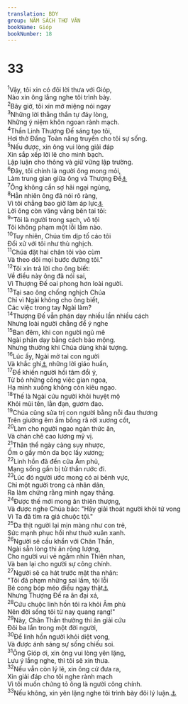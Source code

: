 ```yaml
---
translation: BDY
group: NĂM SÁCH THƠ VĂN
bookName: Gióp 
bookNumber: 18
---
```


<div class="title"><h1>33</h1></div>
<span class="verse giop_33_1"><sup>1</sup>Vậy, tôi xin có đôi lời thưa với Gióp,<br/>Nào xin ông lắng nghe tôi trình bày.<br/></span>
<span class="verse giop_33_2"><sup>2</sup>Bây giờ, tôi xin mở miệng nói ngay<br/></span>
<span class="verse giop_33_3"><sup>3</sup>Những lời thẳng thắn tự đáy lòng,<br/>Những ý niệm khôn ngoan rành mạch.<br/></span>
<span class="verse giop_33_4"><sup>4</sup>Thần Linh Thượng Đế sáng tạo tôi,<br/>Hơi thở Đấng Toàn năng truyền cho tôi sự sống.<br/></span>
<span class="verse giop_33_5"><sup>5</sup>Nếu được, xin ông vui lòng giải đáp<br/>Xin sắp xếp lời lẽ cho minh bạch.<br/>Lập luận cho thông và giữ vững lập trường.<br/></span>
<span class="verse giop_33_6"><sup>6</sup>Đây, tôi chính là người ông mong mỏi,<br/>Làm trung gian giữa ông và Thượng Đế<a href="#" data-toggle="tooltip" data-placement="bottom" title="Ctd Kìa, trước mặt Thượng Đế, tôi cũng như ông; tôi cũng được dựng nên bằng đất sét (ML)">⚓</a><br/></span>
<span class="verse giop_33_7"><sup>7</sup>Ông không cần sợ hãi ngại ngùng,<br/></span>
<span class="verse giop_33_8"><sup>8</sup>Hẳn nhiên ông đã nói rõ ràng,<br/>Vì tôi chẳng bao giờ làm áp lực<a href="#" data-toggle="tooltip" data-placement="bottom" title="Ctd tôi không nặng tay với ông đâu">⚓</a><br/>Lời ông còn văng vẳng bên tai tôi:<br/></span>
<span class="verse giop_33_9"><sup>9</sup>“Tôi là người trong sạch, vô tội<br/>Tôi không phạm một lỗi lầm nào.<br/></span>
<span class="verse giop_33_10"><sup>10</sup>Tuy nhiên, Chúa tìm dịp tố cáo tôi<br/>Đối xử với tôi như thù nghịch.<br/></span>
<span class="verse giop_33_11"><sup>11</sup>Chúa đặt hai chân tôi vào cùm<br/>Và theo dõi mọi bước đường tôi.&#34;<br/></span>
<span class="verse giop_33_12"><sup>12</sup>Tôi xin trả lời cho ông biết:<br/>Về điều này ông đã nói sai,<br/>Vì Thượng Đế oai phong hơn loài người.<br/></span>
<span class="verse giop_33_13"><sup>13</sup>Tại sao ông chống nghịch Chúa<br/>Chỉ vì Ngài không cho ông biết,<br/>Các việc trong tay Ngài làm?<br/></span>
<span class="verse giop_33_14"><sup>14</sup>Thượng Đế vẫn phán dạy nhiều lần nhiều cách<br/>Nhưng loài người chẳng để ý nghe<br/></span>
<span class="verse giop_33_15"><sup>15</sup>Ban đêm, khi con người ngủ mê<br/>Ngài phán dạy bằng cách báo mộng.<br/>Nhưng thường khi Chúa dùng khải tượng.<br/></span>
<span class="verse giop_33_16"><sup>16</sup>Lúc ấy, Ngài mở tai con người<br/>Và khắc ghi<a href="#" data-toggle="tooltip" data-placement="bottom" title="Nt ấn chứng, niêm phong">⚓</a> những lời giáo huấn,<br/></span>
<span class="verse giop_33_17"><sup>17</sup>Để khiến người hồi tâm đổi ý,<br/>Từ bỏ những công việc gian ngoa,<br/>Hạ mình xuống không còn kiêu ngạo.<br/></span>
<span class="verse giop_33_18"><sup>18</sup>Thế là Ngài cứu người khỏi huyệt mộ<br/>Khỏi mũi tên, lằn đạn, gươm đao.<br/></span>
<span class="verse giop_33_19"><sup>19</sup>Chúa cũng sửa trị con người bằng nỗi đau thương<br/>Trên giường êm ấm bỗng rã rời xương cốt,<br/></span>
<span class="verse giop_33_20"><sup>20</sup>Làm cho người ngao ngán thức ăn,<br/>Và chán chê cao lương mỹ vị.<br/></span>
<span class="verse giop_33_21"><sup>21</sup>Thân thể ngày càng suy nhược,<br/>Ốm o gầy mòn da bọc lấy xương;<br/></span>
<span class="verse giop_33_22"><sup>22</sup>Linh hồn đã đến cửa Âm phủ,<br/>Mạng sống gần bị tử thần rước đi.<br/></span>
<span class="verse giop_33_23"><sup>23</sup>Lúc đó người ước mong có ai bênh vực,<br/>Chỉ một người trong cả nhân dân,<br/>Ra làm chứng rằng mình ngay thẳng.<br/></span>
<span class="verse giop_33_24"><sup>24</sup>Được thế mới mong ân thiên thượng,<br/>Và được nghe Chúa bảo: &#34;Hãy giải thoát người khỏi tử vong<br/>Vì Ta đã tìm ra giá chuộc tội.&#34;<br/></span>
<span class="verse giop_33_25"><sup>25</sup>Da thịt người lại mịn màng như con trẻ,<br/>Sức mạnh phục hồi như thuở xuân xanh.<br/></span>
<span class="verse giop_33_26"><sup>26</sup>Người sẽ cầu khẩn với Chân Thần,<br/>Ngài sẵn lòng thi ân rộng lượng,<br/>Cho người vui vẻ ngắm nhìn Thiên nhan,<br/>Và ban lại cho người sự công chính.<br/></span>
<span class="verse giop_33_27"><sup>27</sup>Người sẽ ca hát trước mặt tha nhân:<br/>&#34;Tôi đã phạm những sai lầm, tội lỗi<br/>Bẻ cong bóp méo điều ngay thật<a href="#" data-toggle="tooltip" data-placement="bottom" title="Ctd sự ngay thẳng">⚓</a><br/>Nhưng Thượng Đế ra ân đại xá,<br/></span>
<span class="verse giop_33_28"><sup>28</sup>Cứu chuộc linh hồn tôi ra khỏi Âm phủ<br/>Nên đời sống tôi từ nay quang rạng!&#34;<br/></span>
<span class="verse giop_33_29"><sup>29</sup>Này, Chân Thần thường thi ân giải cứu<br/>Đôi ba lần trong một đời người,<br/></span>
<span class="verse giop_33_30"><sup>30</sup>Để linh hồn người khỏi diệt vong,<br/>Và được ánh sáng sự sống chiếu soi.<br/></span>
<span class="verse giop_33_31"><sup>31</sup>Ông Gióp ơi, xin ông vui lòng yên lặng,<br/>Lưu ý lắng nghe, thì tôi sẽ xin thưa.<br/></span>
<span class="verse giop_33_32"><sup>32</sup>Nếu vẫn còn lý lẽ, xin ông cứ đưa ra,<br/>Xin giải đáp cho tôi nghe rành mạch<br/>Vì tôi muốn chứng tỏ ông là người công chính.<br/></span>
<span class="verse giop_33_33"><sup>33</sup>Nếu không, xin yên lặng nghe tôi trình bày đôi lý luận.<a href="#" data-toggle="tooltip" data-placement="bottom" title="Nt sự khôn ngoan">⚓</a></span>
